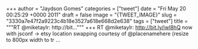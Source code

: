 
+++
author = "Jaydson Gomes"
categories = ["tweet"]
date = "Fri May 20 00:25:29 +0000 2011"
draft = false
image = "{TWEET_IMAGE}"
slug = "3330a7e47f2a9223c4b18e3527a618e668d2e638"
tags = ["tweet"]
title = """RT @miketaylr: http://bit..."""
+++
RT @miketaylr: http://bit.ly/iwI8hQ now with jsconf -&gt; etsy location swapping courtesy of @placenamehere (resize to 800px width to tr ...
